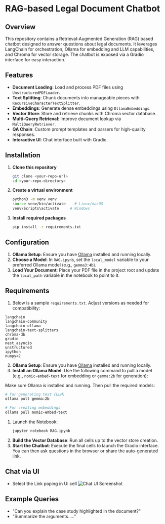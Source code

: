 # RAG-based Legal Document Chatbot
## Overview
This repository contains a Retrieval-Augmented Generation (RAG) based chatbot designed to answer questions about legal documents. It leverages LangChain for orchestration, Ollama for embedding and LLM capabilities, and Chroma for vector storage. The chatbot is exposed via a Gradio interface for easy interaction.

## Features
- **Document Loading**: Load and process PDF files using `UnstructuredPDFLoader`.
- **Text Splitting**: Chunk documents into manageable pieces with `RecursiveCharacterTextSplitter`.
- **Embeddings**: Generate dense embeddings using `OllamaEmbeddings`.
- **Vector Store**: Store and retrieve chunks with Chroma vector database.
- **Multi-Query Retrieval**: Improve document lookup via `MultiQueryRetriever`.
- **QA Chain**: Custom prompt templates and parsers for high-quality responses.
- **Interactive UI**: Chat interface built with Gradio.

## Installation
1. **Clone this repository**
   ```bash
   git clone <your-repo-url>
   cd <your-repo-directory>
   ```
2. **Create a virtual environment**
   ```bash
   python3 -m venv venv
   source venv/bin/activate    # Linux/macOS
   venv\Scripts\activate     # Windows
   ```
3. **Install required packages**
   ```bash
   pip install -r requirements.txt
   ```

## Configuration
1. **Ollama Setup**: Ensure you have [Ollama](https://ollama.com/) installed and running locally.
2. **Choose a Model**: In `RAG.ipynb`, set the `local_model` variable to your preferred Ollama model (e.g., `gemma3:4b`).
3. **Load Your Document**: Place your PDF file in the project root and update the `local_path` variable in the notebook to point to it.

## Requirements
1. Below is a sample `requirements.txt`. Adjust versions as needed for compatibility:
```
langchain
langchain-community
langchain-ollama
langchain-text-splitters
chroma-db
gradio
nest_asyncio
unstructured
ipython
numpy<2
```

2. **Ollama Setup**: Ensure you have [Ollama](https://ollama.com/) installed and running locally.
3. **Install an Ollama Model**: Use the following command to pull a model (e.g., `nomic-embed-text` for embedding or `gemma:2b` for generation):


Make sure Ollama is installed and running. Then pull the required models:

```bash
# For generating text (LLM)
ollama pull gemma:2b

# For creating embeddings
ollama pull nomic-embed-text
```
1. Launch the Notebook:
   ```bash
   jupyter notebook RAG.ipynb
2. **Build the Vector Database**: Run all cells up to the vector store creation.
3. **Start the Chatbot**: Execute the final cells to launch the Gradio interface. You can then ask questions in the browser or share the auto-generated link.

## Chat via UI 
- Select the Link poping in UI cell
![Chat UI Screenshot](images/UI_Link.png)
## Example Queries
- "Can you explain the case study highlighted in the document?"
- "Summarize the arguments....."

